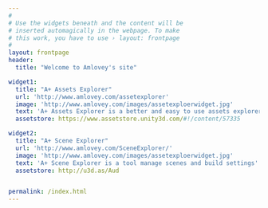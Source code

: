 ```yaml
---
#
# Use the widgets beneath and the content will be
# inserted automagically in the webpage. To make
# this work, you have to use › layout: frontpage
#
layout: frontpage
header:
  title: "Welcome to Amlovey's site"

widget1:
  title: "A+ Assets Explorer"
  url: 'http://www.amlovey.com/assetexplorer'
  image: 'http://www.amlovey.com/images/assetexploerwidget.jpg'
  text: 'A+ Assets Explorer is a better and easy to use assets explorer extension for Unity Editor'
  assetstore: https://www.assetstore.unity3d.com/#!/content/57335

widget2:
  title: "A+ Scene Explorer"
  url: 'http://www.amlovey.com/SceneExplorer/'
  image: 'http://www.amlovey.com/images/assetexploerwidget.jpg'
  text: 'A+ Scene Explorer is a tool manage scenes and build settings'
  assetstore: http://u3d.as/Aud


permalink: /index.html
---
```

